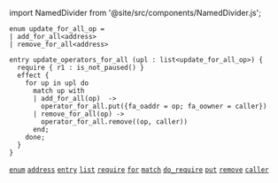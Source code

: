 import NamedDivider from '@site/src/components/NamedDivider.js';

<NamedDivider title="Code" width="1.5"/>

```archetype
enum update_for_all_op =
| add_for_all<address>
| remove_for_all<address>

entry update_operators_for_all (upl : list<update_for_all_op>) {
  require { r1 : is_not_paused() }
  effect {
    for up in upl do
      match up with
      | add_for_all(op)  ->
        operator_for_all.put({fa_oaddr = op; fa_oowner = caller})
      | remove_for_all(op) ->
        operator_for_all.remove((op, caller))
      end;
    done;
  }
}
```
[`enum`](/docs/language-basics/composite#enum) [`address`](/docs/reference/types#address) [`entry`](/docs/reference/declarations/entrypoint#entry) [`list`](/docs/reference/types#list<T>) [`require`](/docs/reference/declarations/entrypoint#require) [`for`](/docs/reference/instructions/control#for) [`match`](/docs/reference/instructions/control#match-with) [`do_require`](/docs/reference/instructions/divergent#do_requiret--bool-e--t) [`put`](/docs/reference/instructions/asset#aputa) [`remove`](/docs/reference/instructions/asset#aremovek) [`caller`](/docs/reference/expressions/constants#caller)